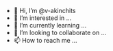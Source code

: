 - 👋 Hi, I’m @v-akinchits
- 👀 I’m interested in ...
- 🌱 I’m currently learning ...
- 💞️ I’m looking to collaborate on ...
- 📫 How to reach me ...

<!---
v-akinchits/v-akinchits is a ✨ special ✨ repository because its `README.md` (this file) appears on your GitHub profile.
You can click the Preview link to take a look at your changes.
--->
